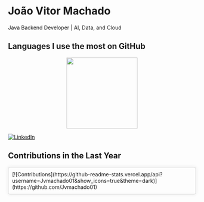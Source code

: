 # João Vitor Machado

Java Backend Developer | AI, Data, and Cloud

## Languages I use the most on GitHub
<div align="center">
 <a href="https://github.com/Jvmachado01">
 <img height="190em" src="https://github-readme-stats.vercel.app/api/top-langs/?username=Jvmachado01&layout=compact&langs_count=6&theme=dark"/>
 </a>
</div>

[![LinkedIn](https://img.shields.io/badge/LinkedIn-blue?style=for-the-badge&logo=linkedin)](https://www.linkedin.com/in/jo%C3%A3o-vitor-machado-ba66b2190/)



## Contributions in the Last Year
<div style="border: 1px solid #ccc; border-radius: 5px; box-shadow: 0px 0px 10px rgba(0, 0, 0, 0.1); padding: 10px;">
  <!-- Coloque o código gerado pelo GitHub Readme Stats aqui -->
  [![Contributions](https://github-readme-stats.vercel.app/api?username=Jvmachado01&show_icons=true&theme=dark)](https://github.com/Jvmachado01)
</div>
